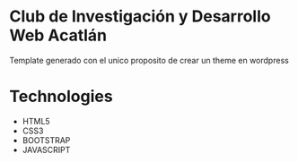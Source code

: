 # Club de Investigación y Desarrollo Web Acatlán
Template generado con el unico proposito de crear un theme en wordpress

# Technologies
 - HTML5
 - CSS3
 - BOOTSTRAP
 - JAVASCRIPT
